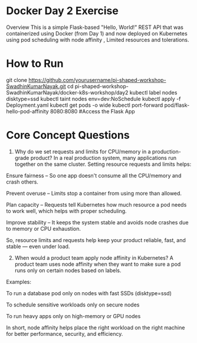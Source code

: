 # Docker Day 2 Exercise
Overview
This is a simple Flask-based "Hello, World!" REST API that was containerized using Docker (from Day 1) and now deployed on Kubernetes using pod scheduling with node affinity , Limited resources and tolerations.

# How to Run
git clone https://github.com/yourusername/pi-shaped-workshop-SwadhinKumarNayak.git
cd pi-shaped-workshop-SwadhinKumarNayak/docker-k8s-workshop/day2
kubectl label nodes <node-name> disktype=ssd
kubectl taint nodes <node-name>  env=dev:NoSchedule
kubectl apply -f Deployment.yaml
kubectl get pods -o wide
kubectl port-forward pod/flask-hello-pod-affinity 8080:8080  #Access the Flask App

# Core Concept Questions
1. Why do we set requests and limits for CPU/memory in a production-grade product?
In a real production system, many applications run together on the same cluster. Setting resource requests and limits helps:

Ensure fairness – So one app doesn't consume all the CPU/memory and crash others.

Prevent overuse – Limits stop a container from using more than allowed.

Plan capacity – Requests tell Kubernetes how much resource a pod needs to work well, which helps with proper scheduling.

Improve stability – It keeps the system stable and avoids node crashes due to memory or CPU exhaustion.

So, resource limits and requests help keep your product reliable, fast, and stable — even under load.

2. When would a product team apply node affinity in Kubernetes?
A product team uses node affinity when they want to make sure a pod runs only on certain nodes based on labels.

Examples:

To run a database pod only on nodes with fast SSDs (disktype=ssd)

To schedule sensitive workloads only on secure nodes

To run heavy apps only on high-memory or GPU nodes

In short, node affinity helps place the right workload on the right machine for better performance, security, and efficiency.
